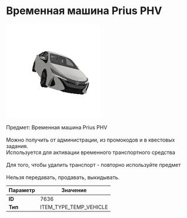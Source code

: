 # Временная машина Prius PHV

![Item Image](../img/7636.webp?raw=true)

Предмет: Временная машина Prius PHV<br><br>Можно получить от администрации, из промокодов и в квестовых задания.<br>Используется для активации временного транспортного средства<br><br>Для того, чтобы удалить транспорт - повторно используйте предмет<br><br>Нельзя передавать, продавать, выкидывать.


| Параметр | Значение |
|----------|----------|
| **ID** | 7636 |
| **Тип** | ITEM_TYPE_TEMP_VEHICLE |

